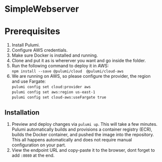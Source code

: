 # SimpleWebserver

# Prerequisites
1. Install Pulumi.  
2. Configure AWS credentials.  
3. Make sure Docker is installed and running.  
3. Clone and put it as is whererver you want and go inside the folder.  
4. Run the following command to deploy it in AWS:  
   `npm install --save @pulumi/cloud  @pulumi/cloud-aws`  
5. We are running on AWS, so please configure the provider, the region and use Fargate:  
   `pulumi config set cloud:provider aws`    
   `pulumi config set aws:region us-east-1`   
   `pulumi config set cloud-aws:useFargate true`   

## Installation  

1. Preview and deploy changes via `pulumi up`. This will take a few minutes. 
   Pulumi automatically builds and provisions a container registry (ECR), builds the Docker container,
   and pushed the image into the repository. 
   This all happens automatically and does not require manual configuration on your part.  
2. View the endpoint URL and copy-paste it to the browser, dont forget to add `:8080` at the end.
